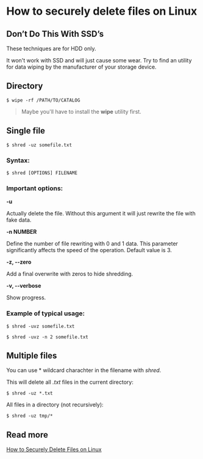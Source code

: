 
# How to securely delete files on Linux

## Don’t Do This With SSD’s

These techniques are for HDD only.  

It won't work with SSD and will just cause some wear. Try to find an utility for data wiping by the manufacturer of your storage device.


## Directory

    $ wipe -rf /PATH/TO/CATALOG

>Maybe you'll have to install the **wipe** utility first.

## Single file

    $ shred -uz somefile.txt

### Syntax:

    $ shred [OPTIONS] FILENAME

### Important options:

**-u**

Actually delete the file. Without this argument it will just rewrite the file with fake data.

**-n NUMBER** 

Define the number of file rewriting with 0 and 1 data. This parameter significantly affects the speed of the operation. Default value is 3.

**-z, --zero**

Add a final overwrite with zeros to hide shredding.

**-v, --verbose**

Show progress.

### Example of typical usage:
    
    $ shred -uvz somefile.txt

    $ shred -uvz -n 2 somefile.txt

## Multiple files
    
You can use * wildcard charachter in the filename with *shred*.

This will delete all *.txt* files in the current directory:
    
    $ shred -uz *.txt

All files in a directory (not recursively):
    
    $ shred -uz tmp/*

## Read more

[How to Securely Delete Files on Linux](https://www.howtogeek.com/425232/how-to-securely-delete-files-on-linux/)



